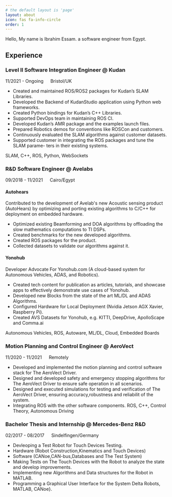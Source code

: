 ```yaml
---
# the default layout is 'page'
layout: about
icon: fas fa-info-circle
order: 1
---
```


Hello, My name is Ibrahim Essam. a software engineer from Egypt. 

## Experience

### Level II Software Integration Engineer @ Kudan

<i class="fa fa-calendar"></i> 11/2021 - Ongoing  &emsp; <i class="fa fa-map-marker"></i> Bristol/UK

* Created and maintained ROS/ROS2 packages for Kudan’s SLAM Libraries.
* Developed the Backend of KudanStudio application using Python web frameworks.
* Created Python bindings for Kudan’s C++ Libraries.
* Supported DevOps team in maintaining ROS CI.
* Developed Kudan’s AMR package and the examples launch files.
* Prepared Robotics demos for conventions like ROSCon and customers.
* Continuously evaluated the SLAM algorithms against customer datasets.
* Supported customer in integrating the ROS packages and tune the SLAM parame-
ters in their existing systems.

<i class="fa fa-terminal"></i> SLAM, C++, ROS, Python, WebSockets

### R&D Software Engineer @ Avelabs
<i class="fa fa-calendar"></i> 09/2018 - 11/2021  &emsp; <i class="fa fa-map-marker"></i> Cairo/Egypt

#### Autohears

Contributed to the development of Avelab's new Acoustic sensing product (AutoHears) by optimizing and porting existing algorithms to C/C++ for deployment on embedded hardware. 

* Optimized existing Beamforming and DOA algorithms by offloading the slow mathematics computations to TI DSPs.
* Created benchmarks for the new developed algorithms.
* Created ROS packages for the product.
* Collected datasets to validate our algorithms against it.

#### Yonohub

Developer Advocate For Yonohub.com (A cloud-based system for Autonomous Vehicles,
ADAS, and Robotics).

* Created tech content for publication as articles, tutorials, and showcase apps to
effectively demonstrate use cases of Yonohub.
* Developed new Blocks from the state of the art ML/DL and ADAS Algorithms.
* Configured Hardware for Local Deployment (Nvidia Jetson AGX Xavier, Raspberry Pi).
* Created AVS Datasets for Yonohub, e.g. KITTI, DeepDrive, ApolloScape and Comma.ai

<i class="fa fa-terminal"></i> Autonomous Vehicles, ROS, Autoware, ML/DL, Cloud, Embedded Boards

### Motion Planning and Control Engineer @ AeroVect

<i class="fa fa-calendar"></i> 11/2020 - 11/2021  &emsp; <i class="fa fa-map-marker"></i> Remotely

* Developed and implemented the motion planning and control software stack for The AeroVect Driver.
* Designed and developed safety and emergency stopping algorithms for The AeroVect Driver to ensure safe operation in all scenarios. 
* Designed and executed simulations for testing and verification of The AeroVect Driver, ensuring accuracy,robustness and reliabilit of the system.
* Integrating ROS with the other software components.
<i class="fa fa-terminal"></i> ROS, C++,  Control Theory, Autonomous Driving

### Bachelor Thesis and Internship @ Mercedes-Benz R&D

<i class="fa fa-calendar"></i> 02/2017 - 08/2017  &emsp; <i class="fa fa-map-marker"></i> Sindelfingen/Germany

* Devleoping a Test Robot for Touch Devices Testing. 
* Hardware (Robot Construction,Kinematics and Touch Devices)
* Software (CANoe,CAN-bus,Databases and The Test System)
* Making Tests on The Touch Devices with the Robot to analyze the state
and develop improvements.
* Implementing new Algorithms and Data structures for the Robot in MATLAB.
* Programming a Graphical User Interface for the System
<i class="fa fa-terminal"></i> Delta Robots, MATLAB, CANoe}.

